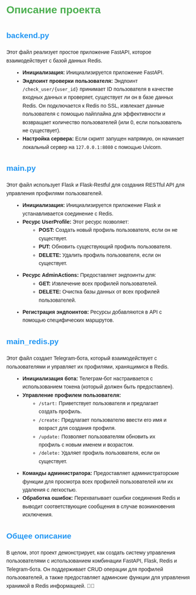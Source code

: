 <!DOCTYPE html>
<html lang="ru">
<head>
    <meta charset="UTF-8">
    <meta name="viewport" content="width=device-width, initial-scale=1.0">
    <title>Описание проекта</title>
    <style>
        body {
            font-family: Arial, sans-serif;
            margin: 20px;
            line-height: 1.6;
        }
        h1 {
            color: #4CAF50;
        }
        h2 {
            color: #2196F3;
        }
        p {
            margin: 10px 0;
        }
        ul {
            margin: 10px 20px;
        }
    </style>
</head>
<body>

<h1>Описание проекта</h1>

<h2>backend.py</h2>
<p>Этот файл реализует простое приложение FastAPI, которое взаимодействует с базой данных Redis.</p>
<ul>
    <li><strong>Инициализация:</strong> Инициализируется приложение FastAPI.</li>
    <li>
        <strong>Эндпоинт проверки пользователя:</strong>
        Эндпоинт <code>/check_user/{user_id}</code> принимает ID пользователя в качестве входных данных и проверяет, существует ли он в базе данных Redis. Он подключается к Redis по SSL, извлекает данные пользователя с помощью пайплайна для эффективности и возвращает количество пользователей (или 0, если пользователь не существует).
    </li>
    <li>
        <strong>Настройка сервера:</strong>
        Если скрипт запущен напрямую, он начинает локальный сервер на <code>127.0.0.1:8080</code> с помощью Uvicorn.
    </li>
</ul>

<h2>main.py</h2>
<p>Этот файл использует Flask и Flask-Restful для создания RESTful API для управления профилями пользователей.</p>
<ul>
    <li><strong>Инициализация:</strong> Инициализируется приложение Flask и устанавливается соединение с Redis.</li>
    <li>
        <strong>Ресурс UserProfile:</strong> Этот ресурс позволяет:
        <ul>
            <li><strong>POST:</strong> Создать новый профиль пользователя, если он не существует.</li>
            <li><strong>PUT:</strong> Обновить существующий профиль пользователя.</li>
            <li><strong>DELETE:</strong> Удалить профиль пользователя, если он существует.</li>
        </ul>
    </li>
    <li>
        <strong>Ресурс AdminActions:</strong> Предоставляет эндпоинты для:
        <ul>
            <li><strong>GET:</strong> Извлечение всех профилей пользователей.</li>
            <li><strong>DELETE:</strong> Очистка базы данных от всех профилей пользователей.</li>
        </ul>
    </li>
    <li><strong>Регистрация эндпоинтов:</strong> Ресурсы добавляются в API с помощью специфических маршрутов.</li>
</ul>

<h2>main_redis.py</h2>
<p>Этот файл создает Telegram-бота, который взаимодействует с пользователями и управляет их профилями, хранящимися в Redis.</p>
<ul>
    <li><strong>Инициализация бота:</strong> Телеграм-бот настраивается с использованием токена (который должен быть предоставлен).</li>
    <li>
        <strong>Управление профилем пользователя:</strong>
        <ul>
            <li><code>/start:</code> Приветствует пользователя и предлагает создать профиль.</li>
            <li><code>/create:</code> Предлагает пользователю ввести его имя и возраст для создания профиля.</li>
            <li><code>/update:</code> Позволяет пользователям обновить их профиль с новым именем и возрастом.</li>
            <li><code>/delete:</code> Удаляет профиль пользователя, если он существует.</li>
        </ul>
    </li>
    <li>
        <strong>Команды администратора:</strong> Предоставляет администраторские функции для просмотра всех профилей пользователей или их удаления с легкостью.
    </li>
    <li>
        <strong>Обработка ошибок:</strong> Перехватывает ошибки соединения Redis и выводит соответствующие сообщения в случае возникновения исключения.
    </li>
</ul>

<h2>Общее описание</h2>
<p>В целом, этот проект демонстрирует, как создать систему управления пользователями с использованием комбинации FastAPI, Flask, Redis и Telegram-бота. Он поддерживает CRUD операции для профилей пользователей, а также предоставляет админские функции для управления хранимой в Redis информацией. 🚀✨</p>

</body>
</html>
